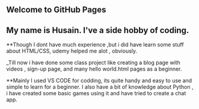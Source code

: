 ## Welcome to GitHub Pages

## My name is Husain. I've a side hobby of coding.
**Though I dont have much experience ,but i did have learn some stuff about HTML/CSS, udemy helped me alot , obviously.

_Till now i have done some class project like creating a blog page with videos , sign-up page, and many hello world.html pages as a beginner.

**Mainly I used VS CODE for codding, its quite handy and easy to use and simple to learn for a beginner.
I also have a bit of knowledge about Python , i have created some basic games using it and have tried to create a chat app. 




